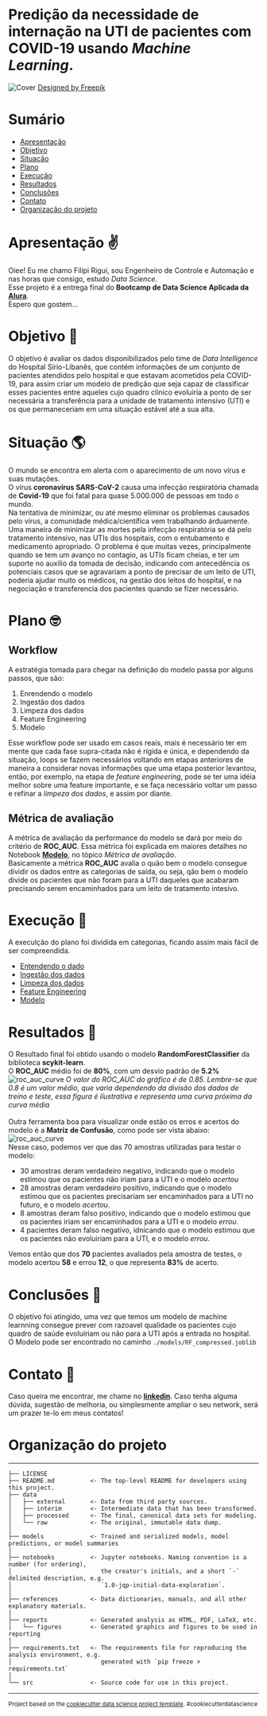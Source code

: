 Predição da necessidade de internação na UTI de pacientes com COVID-19 usando *Machine Learning*.
==============================

![Cover](https://raw.githubusercontent.com/fdrigui/covid19_icu_admission_prediction/main/img/cover_img_mini.png)
<a href="http://www.freepik.com">Designed by Freepik</a>

# Sumário
<!--ts-->
   * [Apresentação](#apre)
   * [Objetivo](#res)
   * [Situação](#sit)
   * [Plano](#plan)
   * [Execução](#exec)
   * [Resultados](#result)
   * [Conclusões](#concl)
   * [Contato](#contato)
   * [Organização do projeto](#porg)
<!--te-->

<a name="apre"></a>
# Apresentação ✌️
Oiee! Eu me chamo Filipi Rigui, sou Engenheiro de Controle e Automação e nas horas que consigo, estudo *Data Science*.<br> Esse projeto é a entrega final do **Bootcamp de Data Science Aplicada da [Alura](https://www.alura.com.br/)**.<br>
Espero que gostem...<br>

<a name="res"></a>
# Objetivo 📝
O objetivo é avaliar os dados disponibilizados pelo time de *Data Intelligence* do Hospital Sírio-Libanês, que contém informações de um conjunto de pacientes atendidos pelo hospital e que estavam acometidos pela COVID-19, para assim criar um modelo de predição que seja capaz de classificar esses pacientes entre aqueles cujo quadro clínico evoluiria a ponto de ser necessária a transferência para a unidade de tratamento intensivo (UTI) e os que permaneceriam em uma situação estável até a sua alta.<br>

<a name="sit"></a>
# Situação 🌎
O mundo se encontra em alerta com o aparecimento de um novo vírus e suas mutações.<br>
O vírus **coronavírus SARS-CoV-2** causa uma infecção respiratória chamada de **Covid-19** que foi fatal para quase 5.000.000 de pessoas em todo o mundo.<br>
Na tentativa de minimizar, ou até mesmo eliminar os problemas causados pelo vírus, a comunidade médica/científica vem trabalhando árduamente.<br>
Uma maneira de minimizar as mortes pela infecção respiratória se dá pelo tratamento intensivo, nas UTIs dos hospitais, com o entubamento e medicamento apropriado. O problema é que muitas vezes, principalmente quando se tem um avanço no contagio, as UTIs ficam cheias, e ter um suporte no auxilio da tomada de decisão, indicando com antecedência os potenciais casos que se agravariam a ponto de precisar de um leito de UTI, poderia ajudar muito os médicos, na gestão dos leitos do hospital, e na negociação e transferencia dos pacientes quando se fizer necessário.

<a name="plan"></a>
# Plano 🤓
## Workflow
A estratégia tomada para chegar na definição do modelo passa por alguns passos, que são:
1. Enrendendo o modelo
2. Ingestão dos dados
3. Limpeza dos dados
4. Feature Engineering
5. Modelo

Esse workflow pode ser usado em casos reais, mais é necessário ter em mente que cada fase supra-citada não é rígida e única, e dependendo da situação, loops se fazem necessários voltando em etapas anteriores de maneira a considerar novas informações que uma etapa posterior levantou, então, por exemplo, na etapa de *feature engineering*, pode se ter uma idéia melhor sobre uma feature importante, e se faça necessário voltar um passo e refinar a *limpeza dos dados*, e assim por diante.

## Métrica de avaliação
A métrica de avaliação da performance do modelo se dará por meio do critério de **ROC_AUC**. Essa métrica foi explicada em maiores detalhes no Notebook [**Modelo**](https://github.com/fdrigui/covid19_icu_admission_prediction/blob/main/notebooks/4.0_Modeling.ipynb), no tópico *Métrica de avaliação*.<br>
Basicamente a métrica **ROC_AUC** avalia o quão bem o modelo consegue dividir os dados entre as categorias de saída, ou seja, qão bem o modelo divide os pacientes que não foram para a UTI daqueles que acabaram precisando serem encaminhados para um leito de tratamento intesívo.




<a name="exec"></a>
# Execução 👊
A execulção do plano foi dividida em categorias, ficando assim mais fácil de ser compreendida.
<!--ts-->
   * [Entendendo o dado](https://github.com/fdrigui/covid19_icu_admission_prediction/blob/main/notebooks/0.0_understanding_the_data.md)
   * [Ingestão dos dados](https://github.com/fdrigui/covid19_icu_admission_prediction/blob/main/notebooks/1.0_ingest_raw_data.ipynb)
   * [Limpeza dos dados](https://github.com/fdrigui/covid19_icu_admission_prediction/blob/main/notebooks/2.0_clean_data.ipynb)
   * [Feature Engineering](https://github.com/fdrigui/covid19_icu_admission_prediction/blob/main/notebooks/3.0_feature_engineering.ipynb)
   * [Modelo](https://github.com/fdrigui/covid19_icu_admission_prediction/blob/main/notebooks/4.0_Modeling.ipynb)
<!--te-->

<a name="result"></a>
# Resultados 🎯
O Resultado final foi obtido usando o modelo **RandomForestClassifier** da biblioteca **scykit-learn**.<br>
O **ROC_AUC** médio foi de **80%**, com um desvio padrão de **5.2%**<br>
![roc_auc_curve](./img/modeling/roc.png)
*O valor do ROC_AUC do gráfico é de 0.85. Lembre-se que 0.8 é um valor médio, que varia dependendo da divisão dos dados de treino e teste, essa figura é ilustrativa e representa uma curva próxima da curva média*<br><br>
Outra ferramenta boa para visualizar onde estão os erros e acertos do modelo é a **Matriz de Confusão**, como pode ser vista abaixo:
![roc_auc_curve](./img/modeling/confusionmatrix.png)<br>
Nesse caso, podemos ver que das 70 amostras utilizadas para testar o modelo:
* 30 amostras deram verdadeiro negativo, indicando que o modelo estimou que os pacientes não iriam para a UTI e o modelo *acertou*
* 28 amostras deram verdadeiro positivo, indicando que o modelo estimou que os pacientes precisariam ser encaminhados para a UTI no futuro, e o modelo *acertou*.
* 8 amostras deram falso positivo, indicando que o modelo estimou que os pacientes iriam ser encaminhados para a UTI e o modelo *errou*.
* 4 pacientes deram falso negativo, idnicando que o modelo estimou que os pacientes não evoluiriam para a UTI, e o modelo *errou*.<br>


Vemos então que dos **70** pacientes avaliados pela amostra de testes, o modelo acertou **58** e errou **12**, o que representa **83%** de acerto.

<a name="result"></a>
# Conclusões 🚩
O objetivo foi atingido, uma vez que temos um modelo de machine learnning consegue prever com razoavel qualidade os pacientes cujo quadro de saúde evoluiriam ou não para a UTI após a entrada no hospital.<br>
O Modelo pode ser encontrado no caminho ```./models/RF_compressed.joblib```<br>


<a name="contato"></a>
# Contato 🍕
Caso queira me encontrar, me chame no [**linkedin**](https://www.linkedin.com/in/filipirigui/).
Caso tenha alguma dúvida, sugestão de melhoria, ou simplesmente ampliar o seu network, será um prazer te-lo em meus contatos!

<a name="porg"></a>
# Organização do projeto
------------

    ├── LICENSE
    ├── README.md          <- The top-level README for developers using this project.
    ├── data
    │   ├── external       <- Data from third party sources.
    │   ├── interim        <- Intermediate data that has been transformed.
    │   ├── processed      <- The final, canonical data sets for modeling.
    │   └── raw            <- The original, immutable data dump.
    │
    ├── models             <- Trained and serialized models, model predictions, or model summaries
    │
    ├── notebooks          <- Jupyter notebooks. Naming convention is a number (for ordering),
    │                         the creator's initials, and a short `-` delimited description, e.g.
    │                         `1.0-jqp-initial-data-exploration`.
    │
    ├── references         <- Data dictionaries, manuals, and all other explanatory materials.
    │
    ├── reports            <- Generated analysis as HTML, PDF, LaTeX, etc.
    │   └── figures        <- Generated graphics and figures to be used in reporting
    │
    ├── requirements.txt   <- The requirements file for reproducing the analysis environment, e.g.
    │                         generated with `pip freeze > requirements.txt`
    │
    └── src                <- Source code for use in this project.


--------

<p><small>Project based on the <a target="_blank" href="https://drivendata.github.io/cookiecutter-data-science/">cookiecutter data science project template</a>. #cookiecutterdatascience</small></p>
